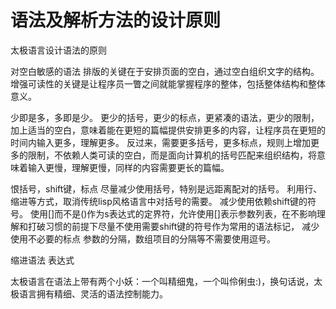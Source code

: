 # 语法及解析方法的设计原则 

太极语言设计语法的原则

  对空白敏感的语法
    排版的关键在于安排页面的空白，通过空白组织文字的结构。
    增强可读性的关键是让程序员一瞥之间就能掌握程序的整体，包括整体结构和整体意义。    

  少即是多，多即是少。
    更少的括号，更少的标点，更紧凑的语法，更少的限制，加上适当的空白，意味着能在更短的篇幅提供安排更多的内容，让程序员在更短的时间内输入更多，理解更多。
    反过来，需要更多括号，更多标点，规则上增加更多的限制，不依赖人类可读的空白，而是面向计算机的括号匹配来组织结构，将意味着输入更慢，理解更慢，同样的内容需要更长的篇幅。

  恨括号，shift键，标点
    尽量减少使用括号，特别是远距离配对的括号。
    利用行、缩进等方式，取消传统lisp风格语言中对括号的需要。
    减少使用依赖shift键的符号。
    使用[]而不是()作为s表达式的定界符，允许使用[]表示参数列表，在不影响理解和打破习惯的前提下尽量不使用需要shift键的符号作为常用的语法标记，
    减少使用不必要的标点
      参数的分隔，数组项目的分隔等不需要使用逗号。

  缩进语法
    表达式  

太极语言在语法上带有两个小妖：一个叫精细鬼，一个叫伶俐虫:)，换句话说，太极语言拥有精细、灵活的语法控制能力。


